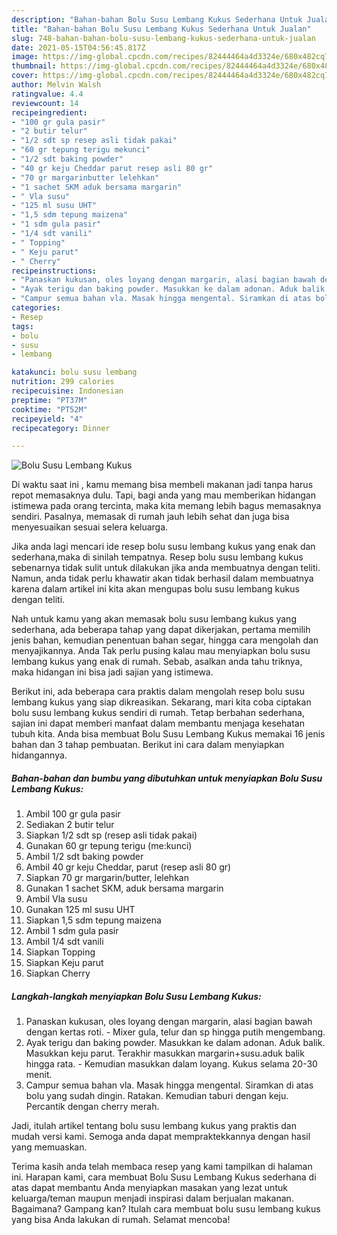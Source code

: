 ```yaml
---
description: "Bahan-bahan Bolu Susu Lembang Kukus Sederhana Untuk Jualan"
title: "Bahan-bahan Bolu Susu Lembang Kukus Sederhana Untuk Jualan"
slug: 748-bahan-bahan-bolu-susu-lembang-kukus-sederhana-untuk-jualan
date: 2021-05-15T04:56:45.817Z
image: https://img-global.cpcdn.com/recipes/82444464a4d3324e/680x482cq70/bolu-susu-lembang-kukus-foto-resep-utama.jpg
thumbnail: https://img-global.cpcdn.com/recipes/82444464a4d3324e/680x482cq70/bolu-susu-lembang-kukus-foto-resep-utama.jpg
cover: https://img-global.cpcdn.com/recipes/82444464a4d3324e/680x482cq70/bolu-susu-lembang-kukus-foto-resep-utama.jpg
author: Melvin Walsh
ratingvalue: 4.4
reviewcount: 14
recipeingredient:
- "100 gr gula pasir"
- "2 butir telur"
- "1/2 sdt sp resep asli tidak pakai"
- "60 gr tepung terigu mekunci"
- "1/2 sdt baking powder"
- "40 gr keju Cheddar parut resep asli 80 gr"
- "70 gr margarinbutter lelehkan"
- "1 sachet SKM aduk bersama margarin"
- " Vla susu"
- "125 ml susu UHT"
- "1,5 sdm tepung maizena"
- "1 sdm gula pasir"
- "1/4 sdt vanili"
- " Topping"
- " Keju parut"
- " Cherry"
recipeinstructions:
- "Panaskan kukusan, oles loyang dengan margarin, alasi bagian bawah dengan kertas roti.  Mixer gula, telur dan sp hingga putih mengembang."
- "Ayak terigu dan baking powder. Masukkan ke dalam adonan. Aduk balik. Masukkan keju parut. Terakhir masukkan margarin+susu.aduk balik hingga rata.  Kemudian masukkan dalam loyang. Kukus selama 20-30 menit."
- "Campur semua bahan vla. Masak hingga mengental. Siramkan di atas bolu yang sudah dingin. Ratakan. Kemudian taburi dengan keju. Percantik dengan cherry merah."
categories:
- Resep
tags:
- bolu
- susu
- lembang

katakunci: bolu susu lembang 
nutrition: 299 calories
recipecuisine: Indonesian
preptime: "PT37M"
cooktime: "PT52M"
recipeyield: "4"
recipecategory: Dinner

---
```



![Bolu Susu Lembang Kukus](https://img-global.cpcdn.com/recipes/82444464a4d3324e/680x482cq70/bolu-susu-lembang-kukus-foto-resep-utama.jpg)

Di waktu  saat ini , kamu memang bisa membeli makanan jadi tanpa harus repot memasaknya dulu. Tapi, bagi anda yang mau memberikan hidangan istimewa pada orang tercinta, maka kita memang lebih bagus memasaknya sendiri. Pasalnya, memasak di rumah jauh lebih sehat dan juga bisa menyesuaikan sesuai selera keluarga.

Jika anda lagi mencari ide resep bolu susu lembang kukus yang enak dan sederhana,maka di sinilah tempatnya. Resep bolu susu lembang kukus  sebenarnya tidak sulit untuk dilakukan jika anda membuatnya dengan teliti. Namun, anda tidak perlu khawatir akan tidak berhasil dalam membuatnya 
karena dalam artikel ini kita akan mengupas bolu susu lembang kukus dengan teliti.  



Nah untuk kamu yang akan memasak bolu susu lembang kukus yang sederhana, ada beberapa tahap yang dapat dikerjakan, pertama memilih jenis bahan, kemudian penentuan bahan segar, hingga cara mengolah dan menyajikannya. Anda Tak perlu pusing kalau mau menyiapkan bolu susu lembang kukus yang enak di rumah. Sebab, asalkan anda  tahu triknya, maka hidangan ini bisa jadi sajian yang istimewa.

Berikut ini, ada beberapa cara praktis  dalam mengolah resep bolu susu lembang kukus yang siap dikreasikan. Sekarang, mari kita coba ciptakan bolu susu lembang kukus sendiri di rumah. Tetap berbahan sederhana, sajian ini dapat memberi manfaat dalam membantu menjaga kesehatan tubuh kita. Anda bisa membuat Bolu Susu Lembang Kukus memakai 16 jenis bahan dan 3 tahap pembuatan. Berikut ini cara dalam menyiapkan hidangannya.

<!--inarticleads1-->

##### Bahan-bahan dan bumbu yang dibutuhkan untuk menyiapkan Bolu Susu Lembang Kukus:

1. Ambil 100 gr gula pasir
1. Sediakan 2 butir telur
1. Siapkan 1/2 sdt sp (resep asli tidak pakai)
1. Gunakan 60 gr tepung terigu (me:kunci)
1. Ambil 1/2 sdt baking powder
1. Ambil 40 gr keju Cheddar, parut (resep asli 80 gr)
1. Siapkan 70 gr margarin/butter, lelehkan
1. Gunakan 1 sachet SKM, aduk bersama margarin
1. Ambil  Vla susu
1. Gunakan 125 ml susu UHT
1. Siapkan 1,5 sdm tepung maizena
1. Ambil 1 sdm gula pasir
1. Ambil 1/4 sdt vanili
1. Siapkan  Topping
1. Siapkan  Keju parut
1. Siapkan  Cherry




<!--inarticleads2-->

##### Langkah-langkah menyiapkan Bolu Susu Lembang Kukus:

1. Panaskan kukusan, oles loyang dengan margarin, alasi bagian bawah dengan kertas roti.  - Mixer gula, telur dan sp hingga putih mengembang.
1. Ayak terigu dan baking powder. Masukkan ke dalam adonan. Aduk balik. Masukkan keju parut. Terakhir masukkan margarin+susu.aduk balik hingga rata.  - Kemudian masukkan dalam loyang. Kukus selama 20-30 menit.
1. Campur semua bahan vla. Masak hingga mengental. Siramkan di atas bolu yang sudah dingin. Ratakan. Kemudian taburi dengan keju. Percantik dengan cherry merah.




Jadi, itulah artikel tentang  bolu susu lembang kukus  yang praktis dan mudah versi kami. Semoga anda dapat mempraktekkannya dengan hasil yang memuaskan. 

Terima kasih anda telah membaca resep yang kami tampilkan di halaman ini. Harapan kami, cara membuat  Bolu Susu Lembang Kukus sederhana di atas dapat membantu Anda menyiapkan masakan yang lezat untuk keluarga/teman maupun menjadi inspirasi dalam berjualan makanan. Bagaimana? Gampang kan? Itulah cara membuat bolu susu lembang kukus yang bisa Anda lakukan di rumah. Selamat mencoba!

